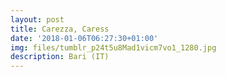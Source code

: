 ```yaml
---
layout: post
title: Carezza, Caress
date: '2018-01-06T06:27:30+01:00'
img: files/tumblr_p24t5u8Mad1vicm7vo1_1280.jpg
description: Bari (IT)
---
```

